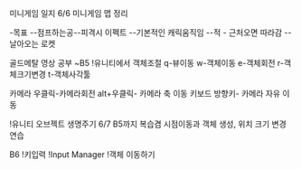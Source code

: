 미니게임 일지
6/6
미니게임 맵 정리

-목표
--점프하는공--피격시 이펙트
--기본적인 캐릭움직임
--적 - 근처오면 따라감
--날아오는 로켓


골드메탈 영상 공부 ~B5
!유니티에서 객체조절
q-뷰이동
w-객체이동
e-객체회전
r-객체크기변경
t-객체사각툴

카메라
우클릭-카메라회전
alt+우클릭- 카메라 축 이동
키보드 방향키- 카메라 자유 이동

!유니티 오브젝트 생명주기
6/7
B5까지 복습겸 시점이동과 객체 생성, 위치 크기 변경 연습

B6
!키입력
!Input Manager
!객체 이동하기 
